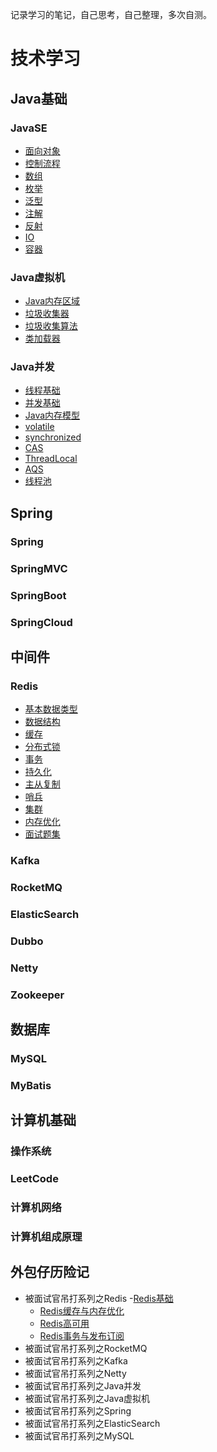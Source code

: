记录学习的笔记，自己思考，自己整理，多次自测。

# 技术学习

## Java基础
### JavaSE
- [面向对象](doc/Java基础/面向对象.md)
- [控制流程](doc/Java基础/控制流程.md)
- [数组](doc/Java基础/数组.md)
- [枚举](doc/Java基础/枚举.md)
- [泛型](doc/Java基础/泛型.md)
- [注解](doc/Java基础/注解.md)
- [反射](doc/Java基础/反射.md)
- [IO](doc/Java基础/IO.md)
- [容器](doc/Java基础/容器.md)

### Java虚拟机
- [Java内存区域](/doc/Java虚拟机/Java内存区域.md)
- [垃圾收集器](/doc/Java虚拟机/垃圾收集器.md)
- [垃圾收集算法](/doc/Java虚拟机/垃圾收集算法.md)
- [类加载器](/doc/Java虚拟机/类加载器.md)

### Java并发
- [线程基础](/doc/Java并发/线程基础.md)
- [并发基础](/doc/Java并发/并发基础.md)
- [Java内存模型](/doc/Java并发/Java内存模型.md)
- [volatile](/doc/Java并发/volatile.md)
- [synchronized](/doc/Java并发/synchronized.md)
- [CAS](/doc/Java并发/CAS.md)
- [ThreadLocal](/doc/Java并发/ThreadLocal.md)
- [AQS](/doc/Java并发/AQS.md)
- [线程池](/doc/Java并发/线程池.md)

## Spring

### Spring

### SpringMVC

### SpringBoot

### SpringCloud

## 中间件

### Redis
- [基本数据类型](/doc/Redis/Redis基本数据类型.md)
- [数据结构](/doc/Redis/Redis数据结构.md)
- [缓存](/doc/Redis/缓存.md)
- [分布式锁](/doc/Redis/分布式锁.md)
- [事务](/doc/Redis/事务.md)
- [持久化](/doc/Redis/持久化.md)
- [主从复制](/doc/Redis/主从复制.md)
- [哨兵](/doc/Redis/哨兵.md)
- [集群](/doc/Redis/集群.md)
- [内存优化](/doc/Redis/内存优化.md)
- [面试题集](/doc/Redis/面试题集.md)


### Kafka

### RocketMQ

### ElasticSearch

### Dubbo

### Netty

### Zookeeper

## 数据库

### MySQL

### MyBatis

## 计算机基础

### 操作系统

### LeetCode

### 计算机网络

### 计算机组成原理

## 外包仔历险记

- 被面试官吊打系列之Redis
  -[Redis基础](/doc/Redis/面试之Redis基础.md)
  - [Redis缓存与内存优化](/doc/Redis/面试之Redis缓存与内存优化.md)
  - [Redis高可用](/doc/Redis/面试之Redis高可用.md)
  - [Redis事务与发布订阅](/doc/Redis/面试之Redis事务与发布订阅.md)
- 被面试官吊打系列之RocketMQ
- 被面试官吊打系列之Kafka
- 被面试官吊打系列之Netty
- 被面试官吊打系列之Java并发
- 被面试官吊打系列之Java虚拟机
- 被面试官吊打系列之Spring
- 被面试官吊打系列之ElasticSearch
- 被面试官吊打系列之MySQL

